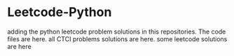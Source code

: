 # Leetcode-Python
adding the python leetcode problem solutions in this repositories. 
The code files are here.
all CTCI problems solutions are here.
some leetcode solutions are here





















































































































































































































































































































































































































































































































































































































































































